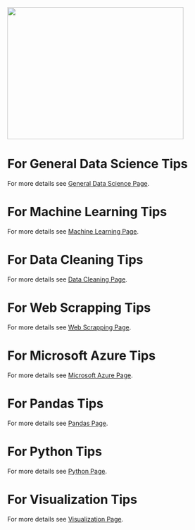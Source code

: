<img align="center" width="400" height="300" src="http://media.tnh.me/558dcb07067d7b3263739373/58d41b055ccacf53992e0628">

# For General Data Science Tips
For more details see [General Data Science Page](https://ylglt.github.io/general.md).

# For Machine Learning Tips
For more details see [Machine Learning Page](https://ylglt.github.io/machineLearning.md).

# For Data Cleaning Tips
For more details see [Data Cleaning Page](https://ylglt.github.io/dataCleaning.md).

# For Web Scrapping Tips
For more details see [Web Scrapping Page](https://ylglt.github.io/webScrapping.md).

# For Microsoft Azure Tips
For more details see [Microsoft Azure Page](https://ylglt.github.io/microsoftAzure.md).

# For Pandas Tips
For more details see [Pandas Page](https://ylglt.github.io/pandas.md).

# For Python Tips
For more details see [Python Page](https://ylglt.github.io/python.md).

# For Visualization Tips
For more details see [Visualization Page](https://ylglt.github.io/visualization.md).



